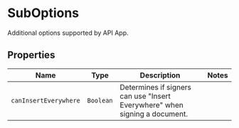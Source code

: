 

# SubOptions

Additional options supported by API App.

## Properties

| Name | Type | Description | Notes |
|------------ | ------------- | ------------- | -------------|
| `canInsertEverywhere` | ```Boolean``` |  Determines if signers can use &quot;Insert Everywhere&quot; when signing a document.  |  |



